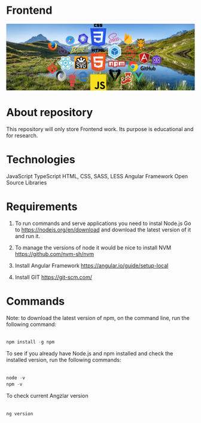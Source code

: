 # Frontend

<img src="/assets/frontend.jpg">

# About repository

This repository will only store Frontend work. Its purpose is educational and for research.

# Technologies

JavaScript
TypeScript
HTML, CSS, SASS, LESS
Angular Framework
Open Source Libraries

# Requirements

1. To run commands and serve applications you need to instal Node.js Go to https://nodejs.org/en/download and download the latest version of it and run it.

2. To manage the versions of node it would be nice to install NVM https://github.com/nvm-sh/nvm

3. Install Angular Framework https://angular.io/guide/setup-local

4. Install GIT https://git-scm.com/



# Commands 
Note: to download the latest version of npm, on the command line, run the following command:

```powershell

npm install -g npm

```
To see if you already have Node.js and npm installed and check the installed version, run the following commands:

```powershell

node -v
npm -v

```
To check current Angzlar version

```powershell

ng version

```
